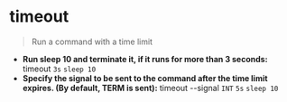 # timeout
> Run a command with a time limit
- **Run sleep 10 and terminate it, if it runs for more than 3 seconds:**
timeout `3s` `sleep 10`
- **Specify the signal to be sent to the command after the time limit expires. (By default, TERM is sent):**
timeout --signal `INT` `5s` `sleep 10`
